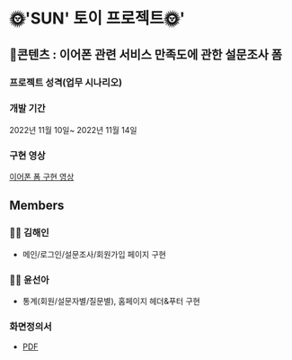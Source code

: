 # 🌞'SUN' 토이 프로젝트🌞'

## 📃콘텐츠 :  이어폰 관련 서비스 만족도에 관한 설문조사 폼
### 프로젝트 성격(업무 시나리오)
### 개발 기간
2022년 11월 10일~ 2022년 11월 14일

### 구현 영상
[이어폰 폼 구현 영상]()
## Members
### 👩‍💻 김해인
* 메인/로그인/설문조사/회원가입 페이지 구현
### 👩‍💻 윤선아
* 통계(회원/설문자별/질문별), 홈페이지 헤더&푸터 구현

### 화면정의서
- [PDF](https://github.com/HNNNY35/kh_project_sun/blob/main/REFERS/%EC%9D%B4%EC%96%B4%ED%8F%B0%20%EB%A7%8C%EC%A1%B1%EB%8F%84%20%EC%A1%B0%EC%82%AC%20%ED%8F%BC%20%ED%99%94%EB%A9%B4%EC%84%A4%EA%B3%84.pdf)
